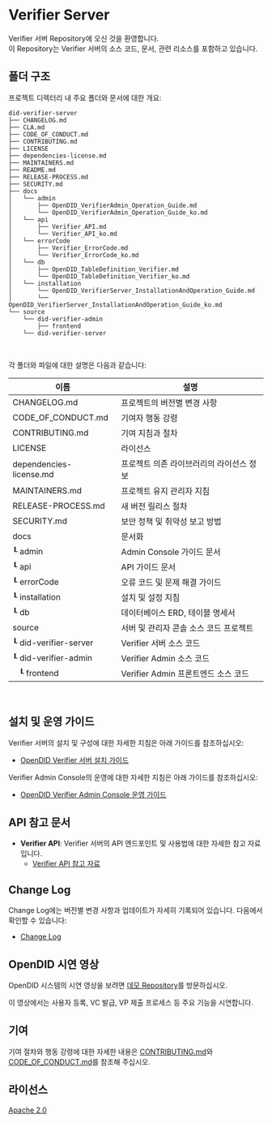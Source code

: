 Verifier Server
==

Verifier 서버 Repository에 오신 것을 환영합니다. <br>
이 Repository는 Verifier 서버의 소스 코드, 문서, 관련 리소스를 포함하고 있습니다.

## 폴더 구조
프로젝트 디렉터리 내 주요 폴더와 문서에 대한 개요:

```
did-verifier-server
├── CHANGELOG.md
├── CLA.md
├── CODE_OF_CONDUCT.md
├── CONTRIBUTING.md
├── LICENSE
├── dependencies-license.md
├── MAINTAINERS.md
├── README.md
├── RELEASE-PROCESS.md
├── SECURITY.md
├── docs
│   └── admin
│       ├── OpenDID_VerifierAdmin_Operation_Guide.md
│       └── OpenDID_VerifierAdmin_Operation_Guide_ko.md
│   └── api
│       ├── Verifier_API.md  
│       └── Verifier_API_ko.md
│   └── errorCode
│       ├── Verifier_ErrorCode.md
│       └── Verifier_ErrorCode_ko.md
│   └── db
│       ├── OpenDID_TableDefinition_Verifier.md
│       └── OpenDID_TableDefinition_Verifier_ko.md
│   └── installation
│       └── OpenDID_VerifierServer_InstallationAndOperation_Guide.md
│       └── OpenDID_VerifierServer_InstallationAndOperation_Guide_ko.md
└── source
    └── did-verifier-admin
        ├── frontend
    └── did-verifier-server
```

<br/>

각 폴더와 파일에 대한 설명은 다음과 같습니다:

| 이름                         | 설명                                     |
| ---------------------------- | ---------------------------------------- |
| CHANGELOG.md                 | 프로젝트의 버전별 변경 사항              |
| CODE_OF_CONDUCT.md           | 기여자 행동 강령                         |
| CONTRIBUTING.md              | 기여 지침과 절차                         |
| LICENSE                      | 라이선스                                 |
| dependencies-license.md      | 프로젝트 의존 라이브러리의 라이선스 정보 |
| MAINTAINERS.md               | 프로젝트 유지 관리자 지침                |
| RELEASE-PROCESS.md           | 새 버전 릴리스 절차                      |
| SECURITY.md                  | 보안 정책 및 취약성 보고 방법            |
| docs                         | 문서화                                   |
| ┖ admin                      | Admin Console 가이드 문서                |
| ┖ api                        | API 가이드 문서                          |
| ┖ errorCode                  | 오류 코드 및 문제 해결 가이드            |
| ┖ installation               | 설치 및 설정 지침                        |
| ┖ db                         | 데이터베이스 ERD, 테이블 명세서          |
| source                       | 서버 및 관리자 콘솔 소스 코드 프로젝트   |
| ┖ did-verifier-server        | Verifier 서버 소스 코드                  |
| ┖ did-verifier-admin         | Verifier Admin 소스 코드                 |
| &nbsp;&nbsp;&nbsp;┖ frontend | Verifier Admin 프론트엔드 소스 코드      |

<br/>

## 설치 및 운영 가이드

Verifier 서버의 설치 및 구성에 대한 자세한 지침은 아래 가이드를 참조하십시오:
- [OpenDID Verifier 서버 설치 가이드](docs/installation/OpenDID_VerifierServer_Installation_Guide.md)  

Verifier Admin Console의 운영에 대한 자세한 지침은 아래 가이드를 참조하십시오:
- [OpenDID Verifier Admin Console 운영 가이드](docs/admin/OpenDID_VerifierAdmin_Operation_Guide_ko.md)  

## API 참고 문서

- **Verifier API**: Verifier 서버의 API 엔드포인트 및 사용법에 대한 자세한 참고 자료입니다.
  - [Verifier API 참고 자료](docs/api/Verifier_API_ko.md)

## Change Log

Change Log에는 버전별 변경 사항과 업데이트가 자세히 기록되어 있습니다. 다음에서 확인할 수 있습니다:
- [Change Log](./CHANGELOG.md)  

## OpenDID 시연 영상

OpenDID 시스템의 시연 영상을 보려면 [데모 Repository](https://github.com/OmniOneID/did-demo-server)를 방문하십시오. <br>

이 영상에서는 사용자 등록, VC 발급, VP 제출 프로세스 등 주요 기능을 시연합니다.

## 기여

기여 절차와 행동 강령에 대한 자세한 내용은 [CONTRIBUTING.md](CONTRIBUTING.md)와 [CODE_OF_CONDUCT.md](CODE_OF_CONDUCT.md)를 참조해 주십시오.

## 라이선스
[Apache 2.0](LICENSE)
